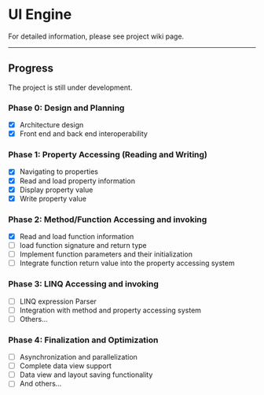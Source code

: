 # UI Engine

For detailed information, please see project wiki page. 

---

## Progress
The project is still under development. 

### Phase 0: Design and Planning

- [x] Architecture design
- [x] Front end and back end interoperability

### Phase 1: Property Accessing (Reading and Writing)

- [x] Navigating to properties
- [x] Read and load property information
- [X] Display property value
- [X] Write property value

### Phase 2: Method/Function Accessing and invoking

- [X] Read and load function information
- [ ] load function signature and return type
- [ ] Implement function parameters and their initialization
- [ ] Integrate function return value into the property accessing system

### Phase 3: LINQ Accessing and invoking

- [ ] LINQ expression Parser
- [ ] Integration with method and property accessing system
- [ ] Others...

### Phase 4: Finalization and Optimization

- [ ] Asynchronization and parallelization
- [ ] Complete data view support
- [ ] Data view and layout saving functionality
- [ ] And others...